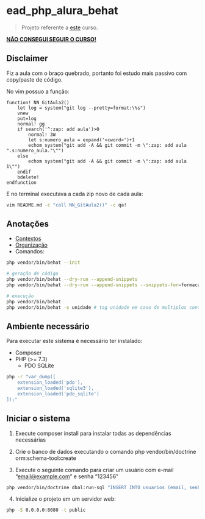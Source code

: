 # ead_php_alura_behat

> Projeto referente a [este](https://cursos.alura.com.br/course/php-introducao-bdd) curso.

[**NÃO CONSEGUI SEGUIR O CURSO!**](https://cursos.alura.com.br/forum/curso-php-introducao-bdd/todos/1)

## Disclaimer

Fiz a aula com o braço quebrado, portanto foi estudo mais passivo com copy/paste de código.

No vim possuo a função:

```vim
function! NN_GitAula2()
    let log = system("git log --pretty=format:\%s")
    vnew
    put=log
    normal! gg
    if search('^:zap: add aula')>0
        normal! 3W
        let s:numero_aula = expand('<cword>')+1
        echom system("git add -A && git commit -m \":zap: add aula ".s:numero_aula."\"")
    else
        echom system("git add -A && git commit -m \":zap: add aula 1\"")
    endif
    bdelete!
endfunction
```

E no terminal executava a cada zip novo de cada aula:

```sh
vim README.md -c "call NN_GitAula2()" -c qa!
```

## Anotações

- [Contextos](https://docs.behat.org/en/latest/user_guide/context.html#context-class-requirements)
- [Organização](https://docs.behat.org/en/latest/user_guide/organizing.html)
- Comandos:

```sh
php vendor/bin/behat --init

# geração de código
php vendor/bin/behat --dry-run --append-snippets
php vendor/bin/behat --dry-run --append-snippets --snippets-for=formacaoEmMemoria # contexto específico

# execução
php vendor/bin/behat
php vendor/bin/behat -s unidade # tag unidade em caso de multiplos contextos
```

## Ambiente necessário

Para executar este sistema é necessário ter instalado:

- Composer
- PHP (>= 7.3)
    - PDO SQLite

```sh
php -r "var_dump([
    extension_loaded('pdo'),
    extension_loaded('sqlite3'),
    extension_loaded('pdo_sqlite')
]);"
```


<!--
### Docker

A imagem oficial do PHP (php:latest) já possui o ambiente necessário para executar este sistema, caso não deseje instalar
as dependências (PHP e Composer) separadamente. Os exemplos a seguir partem do princípio que `Docker` será utilizado.
-->

## Iniciar o sistema

1. Execute composer install para instalar todas as dependências necessárias

2. Crie o banco de dados executando o comando php vendor/bin/doctrine orm:schema-tool:create

3. Execute o seguinte comando para criar um usuário com e-mail “email@example.com” e senha “123456”

```sh
php vendor/bin/doctrine dbal:run-sql "INSERT INTO usuarios (email, senha) VALUES ('email@example.com', '\$argon2i\$v=19\$m=65536,t=4,p=1\$WHpBb1FzTDVpTmQubU55bA\$jtZiWSSbmw1Ru4tYEq1SzShrMu0ap2PjblRQRubNPgo');"
```

4. Inicialize o projeto em um servidor web:

```sh
php -S 0.0.0.0:8080 -t public
```

<!--
## Iniciar o sistema

Antes de mais nada, é preciso instalar os componentes utilizados pelo sistema. Para isso, execute:

```
$ docker run --rm -itv $(pwd):/app -w /app -u $(id -u):$(id -g) composer install --ignore-platform-reqs
```

Para inicializar o sistema, o primeiro passo é criar o banco de dados. Para isso, crie um arquivo vazio chamado db.sqlite
na raiz deste projeto.

Depois, execute o seguinte comando: 
```
$ docker run --rm -itv $(pwd):/app -w /app -u $(id -u):$(id -g) php:latest php vendor/bin/doctrine orm:schema-tool:create
```

Este comando criará a estrutura do banco de dados SQLite. Agora vamos inserir um usuário com e-mail `email@example.com` e senha `123456`:

```
$ docker run --rm -itv $(pwd):/app -w /app -u $(id -u):$(id -g) php:latest php vendor/bin/doctrine dbal:run-sql "INSERT INTO usuarios (email, senha) VALUES ('email@example.com', '\$argon2i\$v=19\$m=65536,t=4,p=1\$WHpBb1FzTDVpTmQubU55bA\$jtZiWSSbmw1Ru4tYEq1SzShrMu0ap2PjblRQRubNPgo');"
```

Tendo feito isso, basta subir um servidor de testes. Isso pode ser feito com:

```
docker run -itv $(pwd):/app -w /app -u $(id -u):$(id -g) -p 8080:8080 php:latest php -S 0.0.0.0:8080 -t public
```

Pronto! Basta acessar no seu navegador o endereço http://localhost:8080/ e começar a interagir com o sistema.
-->

